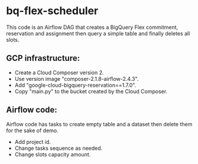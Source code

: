 # bq-flex-scheduler
 This code is an Airflow DAG that creates a BigQuery Flex commitment, reservation and assignment then query a simple table and finally deletes all slots.
 
 ## GCP infrastructure:
 * Create a Cloud Composer version 2.
 * Use version image "composer-2.1.8-airflow-2.4.3".
 * Add "google-cloud-bigquery-reservation==1.7.0".
 * Copy "main.py" to the bucket created by the Cloud Composer.
 
 ## Airflow code:
  Airflow code has tasks to create empty table and a dataset then delete them for the sake of demo.
 * Add project id.
 * Change tasks sequence as needed.
 * Change slots capacity amount.
 
